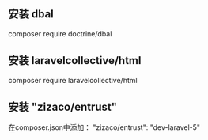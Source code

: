 ## 安装 dbal
composer require doctrine/dbal

## 安装 laravelcollective/html
composer require laravelcollective/html

## 安装 "zizaco/entrust"
在composer.json中添加：
"zizaco/entrust": "dev-laravel-5"
